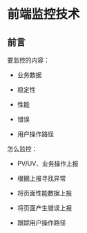 
# 前端监控技术

## 前言

要监控的内容：

- 业务数据

- 稳定性

- 性能

- 错误

- 用户操作路径


怎么监控：

- PV/UV、业务操作上报

- 根据上报寻找异常

- 将页面性能数据上报

- 将页面产生错误上报

- 跟踪用户操作路径






